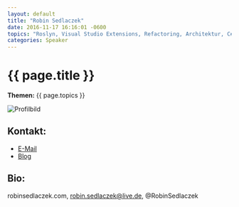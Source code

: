 ```yaml
---
layout: default
title: "Robin Sedlaczek"
date: 2016-11-17 16:16:01 -0600
topics: "Roslyn, Visual Studio Extensions, Refactoring, Architektur, C#"
categories: Speaker
---
```


# {{ page.title }}

**Themen:** {{ page.topics }}

![Profilbild](/assets/img/speakers/dummy.jpg)

## Kontakt:
- [E-Mail](mailto:bjoern@bjro.de)
- [Blog](http://www.bjro.de/)

## Bio:

robinsedlaczek.com, robin.sedlaczek@live.de, @RobinSedlaczek

